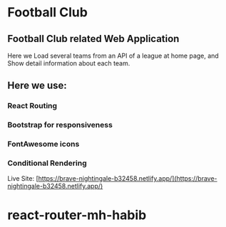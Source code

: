 # Football Club

## Football Club related Web Application
Here we Load several teams from an API of a league at home page, and Show detail information about each team.

## Here we use:
### React Routing
### Bootstrap for responsiveness 
### FontAwesome icons
### Conditional Rendering

Live Site: [https://brave-nightingale-b32458.netlify.app/](https://brave-nightingale-b32458.netlify.app/)
# react-router-mh-habib
